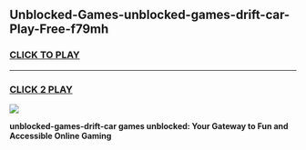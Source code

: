 
## Unblocked-Games-unblocked-games-drift-car-Play-Free-f79mh
<h3>
<a href="https://premium76.site?title=unblocked-games-drift-car&ref=18A1">CLICK TO PLAY</a></h3>
<hr>

<h3>
<a href="https://premium76.site?title=unblocked-games-drift-car&ref=18A1">CLICK 2 PLAY</a>
  
</h3>

<a href="https://premium76.site?title=unblocked-games-drift-car&ref=18A1"><img src="https://clearcache.store/games.png"></a>


**unblocked-games-drift-car games unblocked: Your Gateway to Fun and Accessible Online Gaming**
